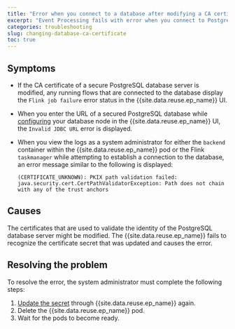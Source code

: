 ```yaml
---
title: "Error when you connect to a database after modifying a CA certificate"
excerpt: "Event Processing fails with error when you connect to PostgreSQL database server after rotating the CA certificate."
categories: troubleshooting
slug: changing-database-ca-certificate
toc: true
---
```


## Symptoms

- If the CA certificate of a secure PostgreSQL database server is modified, any running flows that are connected to the database display the `Flink job failure` error status in the {{site.data.reuse.ep_name}} UI.

- When you enter the URL of a secured PostgreSQL database while [configuring](../../nodes/enrichmentnode/#configuring-a-database-node) your database node in the {{site.data.reuse.ep_name}} UI, the `Invalid JDBC URL` error is displayed.

- When you view the logs as a system administrator for either the `backend` container within the {{site.data.reuse.ep_name}} pod or the Flink `taskmanager` while attempting to establish a connection to the database, an error message similar to the following is displayed:

  ```shell
  (CERTIFICATE_UNKNOWN): PKIX path validation failed: java.security.cert.CertPathValidatorException: Path does not chain with any of the trust anchors
  ```

## Causes

The certificates that are used to validate the identity of the PostgreSQL database server might be modified. The {{site.data.reuse.ep_name}} fails to recognize the certificate secret that was updated and causes the error.

## Resolving the problem

To resolve the error, the system administrator must complete the following steps:

1. [Update the secret](../../installing/configuring/#configuring-postgresql-ssl-in-event-processing-and-flink) through {{site.data.reuse.ep_name}} again.
2. Delete the {{site.data.reuse.ep_name}} pod.
3. Wait for the pods to become ready.
